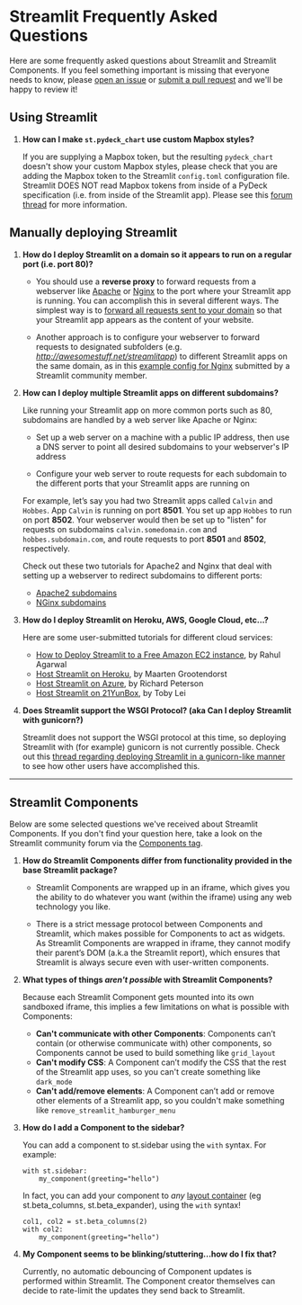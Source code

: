 # Streamlit Frequently Asked Questions

Here are some frequently asked questions about Streamlit and Streamlit Components. If you feel something important is missing that everyone needs to know, please [open an issue](https://github.com/streamlit/streamlit/issues) or [submit a pull request](https://github.com/streamlit/streamlit/pulls) and we'll be happy to review it!

## Using Streamlit

1. **How can I make `st.pydeck_chart` use custom Mapbox styles?**

   If you are supplying a Mapbox token, but the resulting `pydeck_chart` doesn't show your custom Mapbox styles, please check that you are adding the Mapbox token to the Streamlit `config.toml` configuration file. Streamlit DOES NOT read Mapbox tokens from inside of a PyDeck specification (i.e. from inside of the Streamlit app). Please see this [forum thread](https://discuss.streamlit.io/t/deprecation-warning-deckgl-pydeck-maps-to-require-mapbox-token-for-production-usage/2982/10) for more information.

## Manually deploying Streamlit

1. **How do I deploy Streamlit on a domain so it appears to run on a regular port (i.e. port 80)?**

   - You should use a **reverse proxy** to forward requests from a webserver like [Apache](https://httpd.apache.org/) or [Nginx](https://www.nginx.com/) to the port where your Streamlit app is running. You can accomplish this in several different ways. The simplest way is to [forward all requests sent to your domain](https://discuss.streamlit.io/t/permission-denied-in-ec2-port-80/798/3) so that your Streamlit app appears as the content of your website.

   - Another approach is to configure your webserver to forward requests to designated subfolders (e.g. _http://awesomestuff.net/streamlitapp_) to different Streamlit apps on the same domain, as in this [example config for Nginx](https://discuss.streamlit.io/t/how-to-use-streamlit-with-nginx/378/7) submitted by a Streamlit community member.

2. **How can I deploy multiple Streamlit apps on different subdomains?**

   Like running your Streamlit app on more common ports such as 80, subdomains are handled by a web server like Apache or Nginx:

   - Set up a web server on a machine with a public IP address, then use a DNS server to point all desired subdomains to your webserver's IP address

   - Configure your web server to route requests for each subdomain to the different ports that your Streamlit apps are running on

   For example, let’s say you had two Streamlit apps called `Calvin` and `Hobbes`. App `Calvin` is running on port **8501**. You set up app `Hobbes` to run on port **8502**. Your webserver would then be set up to "listen" for requests on subdomains `calvin.somedomain.com` and `hobbes.subdomain.com`, and route requests to port **8501** and **8502**, respectively.

   Check out these two tutorials for Apache2 and Nginx that deal with setting up a webserver to redirect subdomains to different ports:

   - [Apache2 subdomains](https://stackoverflow.com/questions/8541182/apache-redirect-to-another-port)
   - [NGinx subdomains](https://gist.github.com/soheilhy/8b94347ff8336d971ad0)

3. **How do I deploy Streamlit on Heroku, AWS, Google Cloud, etc...?**

   Here are some user-submitted tutorials for different cloud services:

   - [How to Deploy Streamlit to a Free Amazon EC2 instance](https://towardsdatascience.com/how-to-deploy-a-streamlit-app-using-an-amazon-free-ec2-instance-416a41f69dc3), by Rahul Agarwal
   - [Host Streamlit on Heroku](https://towardsdatascience.com/quickly-build-and-deploy-an-application-with-streamlit-988ca08c7e83), by Maarten Grootendorst
   - [Host Streamlit on Azure](https://towardsdatascience.com/deploying-a-streamlit-web-app-with-azure-app-service-1f09a2159743), by Richard Peterson
   - [Host Streamlit on 21YunBox](https://www.21yunbox.com/docs/#/deploy-streamlit), by Toby Lei

4. **Does Streamlit support the WSGI Protocol? (aka Can I deploy Streamlit with gunicorn?)**

   Streamlit does not support the WSGI protocol at this time, so deploying Streamlit with (for example) gunicorn is not currently possible. Check out this [thread regarding deploying Streamlit in a gunicorn-like manner](https://discuss.streamlit.io/t/how-do-i-set-the-server-to-0-0-0-0-for-deployment-using-docker/216) to see how other users have accomplished this.

---

## Streamlit Components

Below are some selected questions we've received about Streamlit Components. If you don't find your question here, take a look on the Streamlit community forum via the [Components tag](https://discuss.streamlit.io/tag/custom-components).

1. **How do Streamlit Components differ from functionality provided in the base Streamlit package?**

   - Streamlit Components are wrapped up in an iframe, which gives you the ability to do whatever you want (within the iframe) using any web technology you like.

   - There is a strict message protocol between Components and Streamlit, which makes possible for Components to act as widgets. As Streamlit Components are wrapped in iframe, they cannot modify their parent’s DOM (a.k.a the Streamlit report), which ensures that Streamlit is always secure even with user-written components.

2. **What types of things _*aren't possible*_ with Streamlit Components?**

   Because each Streamlit Component gets mounted into its own sandboxed iframe, this implies a few limitations on what is possible with Components:

   - **Can't communicate with other Components**: Components can’t contain (or otherwise communicate with) other components, so Components cannot be used to build something like `grid_layout`
   - **Can't modify CSS**: A Component can’t modify the CSS that the rest of the Streamlit app uses, so you can't create something like `dark_mode`
   - **Can't add/remove elements**: A Component can’t add or remove other elements of a Streamlit app, so you couldn't make something like `remove_streamlit_hamburger_menu`

3. **How do I add a Component to the sidebar?**

   You can add a component to st.sidebar using the `with` syntax. For example:

   ```
   with st.sidebar:
       my_component(greeting="hello")
   ```

   In fact, you can add your component to _any_ [layout container](./api.html#lay-out-your-app) (eg st.beta_columns, st.beta_expander), using the `with` syntax!

   ```
   col1, col2 = st.beta_columns(2)
   with col2:
       my_component(greeting="hello")
   ```

4. **My Component seems to be blinking/stuttering...how do I fix that?**

   Currently, no automatic debouncing of Component updates is performed within Streamlit. The Component creator themselves can decide to rate-limit the updates they send back to Streamlit.
